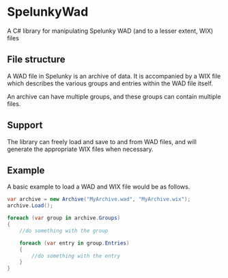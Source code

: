 # SpelunkyWad

A C# library for manipulating Spelunky WAD (and to a lesser extent, WIX) files

## File structure

A WAD file in Spelunky is an archive of data. It is accompanied by a WIX file which describes the various groups and entries within the WAD file itself.

An archive can have multiple groups, and these groups can contain multiple files.

## Support

The library can freely load and save to and from WAD files, and will generate the appropriate WIX files when necessary.

## Example

A basic example to load a WAD and WIX file would be as follows.

```csharp
var archive = new Archive("MyArchive.wad", "MyArchive.wix");
archive.Load();

foreach (var group in archive.Groups)
{
	//do something with the group

	foreach (var entry in group.Entries)
	{
		//do something with the entry
	}
}
```